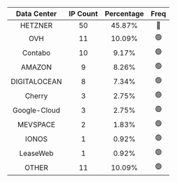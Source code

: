 | Data Center | IP Count | Percentage | Freq |
|:------------:|:--------:|:-----------:|:-----:|
| HETZNER | 50 | 45.87% | 🔴 |
| OVH | 11 | 10.09% | 🟢 |
| Contabo | 10 | 9.17% | 🟢 |
| AMAZON | 9 | 8.26% | 🟢 |
| DIGITALOCEAN | 8 | 7.34% | 🟢 |
| Cherry | 3 | 2.75% | 🟢 |
| Google-Cloud | 3 | 2.75% | 🟢 |
| MEVSPACE | 2 | 1.83% | 🟢 |
| IONOS | 1 | 0.92% | 🟢 |
| LeaseWeb | 1 | 0.92% | 🟢 |
| OTHER | 11 | 10.09% | 🟢 |